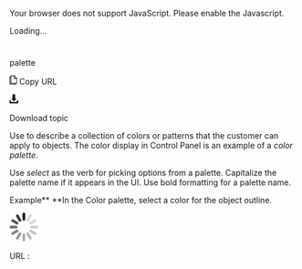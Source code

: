 Your browser does not support JavaScript. Please enable the Javascript.

Loading...

# 

palette

![Copy URL](palette_files/Copy.png)
Copy URL

![Download](palette_files/Download.png)

Download topic

Use
to describe a collection of colors or patterns that the
customer can apply to objects. The color display in Control Panel
is an example of a *color palette*.

Use *select* as
the verb for picking options from a palette. Capitalize the palette
name if it appears in the UI. Use bold formatting for a palette
name.

Example**
**In the Color palette, select a color for the object outline.

![In progress](palette_files/activity-large.gif)

URL :
